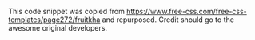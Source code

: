 This code snippet was copied from https://www.free-css.com/free-css-templates/page272/fruitkha and repurposed. Credit should go to the awesome original developers.